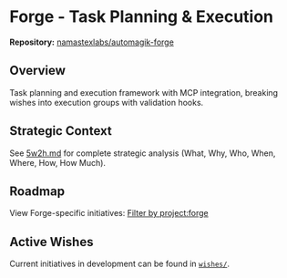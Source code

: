 # Forge - Task Planning & Execution

**Repository:** [namastexlabs/automagik-forge](https://github.com/namastexlabs/automagik-forge)

## Overview

Task planning and execution framework with MCP integration, breaking wishes into execution groups with validation hooks.

## Strategic Context

See [5w2h.md](5w2h.md) for complete strategic analysis (What, Why, Who, When, Where, How, How Much).

## Roadmap

View Forge-specific initiatives: [Filter by project:forge](https://github.com/orgs/namastexlabs/projects/1/views/3?filterQuery=project%3Aforge)

## Active Wishes

Current initiatives in development can be found in [`wishes/`](wishes/).
